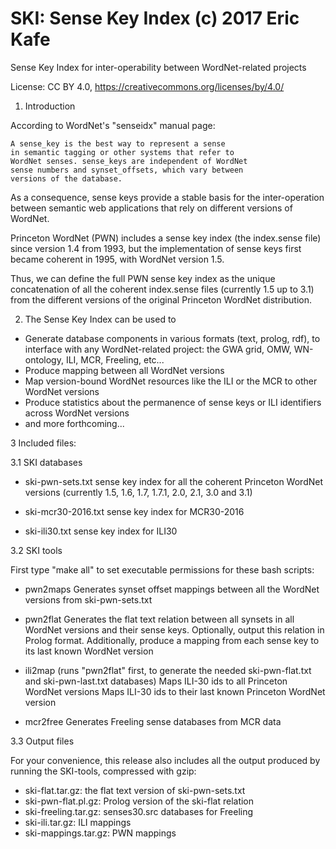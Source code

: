 # SKI: Sense Key Index (c) 2017 Eric Kafe
Sense Key Index for inter-operability between WordNet-related projects

License: CC BY 4.0, https://creativecommons.org/licenses/by/4.0/


1. Introduction

According to WordNet's "senseidx" manual page:

    A sense_key is the best way to represent a sense
    in semantic tagging or other systems that refer to
    WordNet senses. sense_keys are independent of WordNet
    sense numbers and synset_offsets, which vary between
    versions of the database.

As a consequence, sense keys provide a stable basis for the
inter-operation between semantic web applications that rely on
different versions of WordNet.

Princeton WordNet (PWN) includes a sense key index (the index.sense
file) since version 1.4 from 1993, but the implementation of
sense keys first became coherent in 1995, with WordNet version 1.5.

Thus, we can define the full PWN sense key index as the unique
concatenation of all the coherent index.sense files (currently
1.5 up to 3.1) from the different versions of the original
Princeton WordNet distribution.


2. The Sense Key Index can be used to

  - Generate database components in various formats (text, prolog, rdf),
    to interface with any WordNet-related project: the GWA grid, OMW, 
    WN-ontology, ILI, MCR, Freeling, etc...
  - Produce mapping between all WordNet versions
  - Map version-bound WordNet resources like the ILI or the MCR
    to other WordNet versions
  - Produce statistics about the permanence of sense keys or ILI
    identifiers across WordNet versions
  - and more forthcoming...


3 Included files:

3.1 SKI databases

- ski-pwn-sets.txt
    sense key index for all the coherent Princeton WordNet versions
    (currently 1.5, 1.6, 1.7, 1.7.1, 2.0, 2.1, 3.0 and 3.1)

- ski-mcr30-2016.txt 
    sense key index for MCR30-2016

- ski-ili30.txt
    sense key index for ILI30


3.2 SKI tools

First type "make all" to set executable permissions for these bash scripts:

- pwn2maps
    Generates synset offset mappings between all the WordNet versions
    from ski-pwn-sets.txt

- pwn2flat
    Generates the flat text relation between all synsets
    in all WordNet versions and their sense keys. 
    Optionally, output this relation in Prolog format.
    Additionally, produce a mapping from each sense key
    to its last known WordNet version

- ili2map
    (runs "pwn2flat" first, to generate the needed ski-pwn-flat.txt
    and ski-pwn-last.txt databases)
    Maps ILI-30 ids to all Princeton WordNet versions
    Maps ILI-30 ids to their last known Princeton WordNet version

- mcr2free
    Generates Freeling sense databases from MCR data


3.3 Output files

For your convenience, this release also includes all the output produced
by running the SKI-tools, compressed with gzip:

- ski-flat.tar.gz: the flat text version of ski-pwn-sets.txt
- ski-pwn-flat.pl.gz: Prolog version of the ski-flat relation
- ski-freeling.tar.gz: senses30.src databases for Freeling
- ski-ili.tar.gz: ILI mappings
- ski-mappings.tar.gz: PWN mappings
